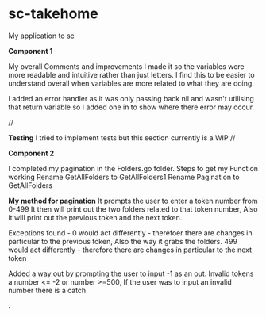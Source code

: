 # sc-takehome
My application to sc

**Component 1**

My overall Comments and improvements
I made it so the variables were more readable and intuitive rather than just letters. 
I find this to be easier to understand overall when variables are more related to what they are doing.

I added an error handler as it was only passing back nil and wasn't utilising that return variable so I added one in to show where there error may occur.

//

**Testing**
I tried to implement tests but this section currently is a WIP
//

**Component 2**

I completed my pagination in the Folders.go folder.
Steps to get my Function working
Rename GetAllFolders to GetAllFolders1
Rename Pagination to GetAllFolders

**My method for pagination**
It prompts the user to enter a token number from 0-499
It then will print out the two folders related to that token number, Also it will print out the previous token and the next token.

Exceptions found -
0 would act differently - therefoer there are changes in particular to the previous token, Also the way it grabs the folders.
499 would act differently - therefore there are changes in particular to the next token

Added a way out by prompting the user to input -1 as an out. 
Invalid tokens a number <= -2 or number >=500, If the user was to input an invalid number there is a catch 

.
